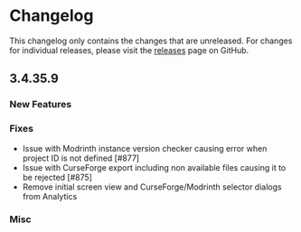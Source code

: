 # Changelog

This changelog only contains the changes that are unreleased. For changes for individual releases, please visit the
[releases](https://github.com/ATLauncher/ATLauncher/releases) page on GitHub.

## 3.4.35.9

### New Features

### Fixes
- Issue with Modrinth instance version checker causing error when project ID is not defined [#877]
- Issue with CurseForge export including non available files causing it to be rejected [#875]
- Remove initial screen view and CurseForge/Modrinth selector dialogs from Analytics

### Misc
